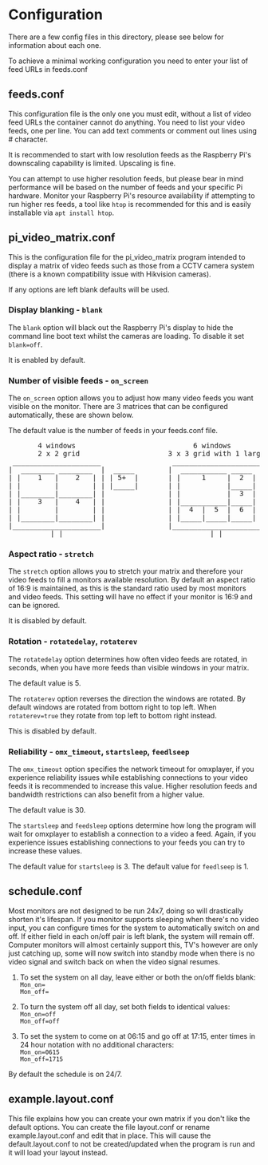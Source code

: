 # Configuration

There are a few config files in this directory, please see below for information about each one.

To achieve a minimal working configuration you need to enter your list of feed URLs in feeds.conf

## feeds.conf
This configuration file is the only one you must edit, without a list of video feed URLs the container cannot do anything. You need to list your video feeds, one per line. You can add text comments or comment out lines using # character.

It is recommended to start with low resolution feeds as the Raspberry Pi's downscaling capability is limited. Upscaling is fine.

You can attempt to use higher resolution feeds, but please bear in mind performance will be based on the number of feeds and your specific Pi hardware. Monitor your Raspberry Pi's resource availability if attempting to run higher res feeds, a tool like `htop` is recommended for this and is easily installable via `apt install htop`.

## pi_video_matrix.conf
This is the configuration file for the pi_video_matrix program intended to display a matrix of video feeds such as those from a CCTV camera system (there is a known compatibility issue with Hikvision cameras).

If any options are left blank defaults will be used.

### Display blanking - `blank`
The `blank` option will black out the Raspberry Pi's display to hide the command line boot text whilst the cameras are loading. To disable it set `blank=off`.

It is enabled by default.

### Number of visible feeds - `on_screen`
The `on_screen` option allows you to adjust how many video feeds you want visible on the monitor. There are 3 matrices that can be configured automatically, these are shown below.

The default value is the number of feeds in your feeds.conf file.

<pre>
       4 windows                            6 windows                              9 windows
       2 x 2 grid                     3 x 3 grid with 1 large                      3 x 3 grid
 _____________________                 _____________________                 _____________________
|  ________ ________  |  _____        |  ___________ _____  |  _____        |  _____ _____ _____  |  _____
| |    1   |    2   | | | 5+  |       | |     1     |  2  | | | 7+  |       | |  1  |  2  |  3  | | | 10+ |
| |        |        | | |_____|       | |           |_____| | |_____|       | |_____|_____|_____| | |_____|
| |________|________| |               | |           |  3  | |               | |  4  |  5  |  6  | |
| |    3   |    4   | |               | |___________|_____| |               | |_____|_____|_____| | 
| |        |        | |               | |  4  |  5  |  6  | |               | |  7  |  8  |  9  | |
| |________|________| |               | |_____|_____|_____| |               | |_____|_____|_____| |
|_____________________|               |_____________________|               |_____________________|
        __|_|__                               __|_|__                               __|_|__
</pre>

### Aspect ratio - `stretch`
The `stretch` option allows you to stretch your matrix and therefore your video feeds to fill a monitors available resolution. By default an aspect ratio of 16:9 is maintained, as this is the standard ratio used by most monitors and video feeds. This setting will have no effect if your monitor is 16:9 and can be ignored.

It is disabled by default.

### Rotation - `rotatedelay`, `rotaterev`
The `rotatedelay` option determines how often video feeds are rotated, in seconds, when you have more feeds than visible windows in your matrix.

The default value is 5.

The `rotaterev` option reverses the direction the windows are rotated. By default windows are rotated from bottom right to top left. When `rotaterev=true` they rotate from top left to bottom right instead.

This is disabled by default.

### Reliability - `omx_timeout`, `startsleep`, `feedlseep`
The `omx_timeout` option specifies the network timeout for omxplayer, if you experience reliability issues while establishing connections to your video feeds it is recommended to increase this value. Higher resolution feeds and bandwidth restrictions can also benefit from a higher value.

The default value is 30.

The `startsleep` and `feedsleep` options determine how long the program will wait for omxplayer to establish a connection to a video a feed. Again, if you experience issues establishing connections to your feeds you can try to increase these values.

The default value for `startsleep` is 3.
The default value for `feedlseep` is 1.

## schedule.conf
Most monitors are not designed to be run 24x7, doing so will drastically shorten it's lifespan. If you monitor supports sleeping when there's no video input, you can configure times for the system to automatically switch on and off. If either field in each on/off pair is left blank, the system will remain off. Computer monitors will almost certainly support this, TV's however are only just catching up, some will now switch into standby mode when there is no video signal and switch back on when the video signal resumes.

1. To set the system on all day, leave either or both the on/off fields blank:  
 `Mon_on=`  
 `Mon_off=`

1. To turn the system off all day, set both fields to identical values:  
 `Mon_on=off`  
 `Mon_off=off`

1. To set the system to come on at 06:15 and go off at 17:15, enter times in 24 hour notation with no additional characters:  
 `Mon_on=0615`  
 `Mon_off=1715`

By default the schedule is on 24/7.

## example.layout.conf
This file explains how you can create your own matrix if you don't like the default options. You can create the file layout.conf or rename example.layout.conf and edit that in place. This will cause the default.layout.conf to not be created/updated when the program is run and it will load your layout instead.
